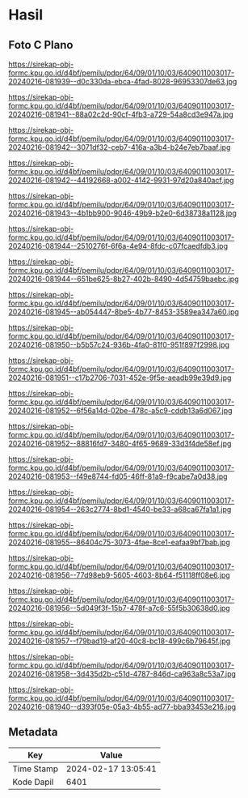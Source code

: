 # Hasil

## Foto C Plano

https://sirekap-obj-formc.kpu.go.id/d4bf/pemilu/pdpr/64/09/01/10/03/6409011003017-20240216-081939--d0c330da-ebca-4fad-8028-96953307de63.jpg

https://sirekap-obj-formc.kpu.go.id/d4bf/pemilu/pdpr/64/09/01/10/03/6409011003017-20240216-081941--88a02c2d-90cf-4fb3-a729-54a8cd3e947a.jpg

https://sirekap-obj-formc.kpu.go.id/d4bf/pemilu/pdpr/64/09/01/10/03/6409011003017-20240216-081942--3071df32-ceb7-416a-a3b4-b24e7eb7baaf.jpg

https://sirekap-obj-formc.kpu.go.id/d4bf/pemilu/pdpr/64/09/01/10/03/6409011003017-20240216-081942--44192668-a002-4142-9931-97d20a840acf.jpg

https://sirekap-obj-formc.kpu.go.id/d4bf/pemilu/pdpr/64/09/01/10/03/6409011003017-20240216-081943--4b1bb900-9046-49b9-b2e0-6d38738a1128.jpg

https://sirekap-obj-formc.kpu.go.id/d4bf/pemilu/pdpr/64/09/01/10/03/6409011003017-20240216-081944--2510276f-6f6a-4e94-8fdc-c07fcaedfdb3.jpg

https://sirekap-obj-formc.kpu.go.id/d4bf/pemilu/pdpr/64/09/01/10/03/6409011003017-20240216-081944--651be625-8b27-402b-8490-4d54759baebc.jpg

https://sirekap-obj-formc.kpu.go.id/d4bf/pemilu/pdpr/64/09/01/10/03/6409011003017-20240216-081945--ab054447-8be5-4b77-8453-3589ea347a60.jpg

https://sirekap-obj-formc.kpu.go.id/d4bf/pemilu/pdpr/64/09/01/10/03/6409011003017-20240216-081950--b5b57c24-936b-4fa0-81f0-951f897f2998.jpg

https://sirekap-obj-formc.kpu.go.id/d4bf/pemilu/pdpr/64/09/01/10/03/6409011003017-20240216-081951--c17b2706-7031-452e-9f5e-aeadb99e39d9.jpg

https://sirekap-obj-formc.kpu.go.id/d4bf/pemilu/pdpr/64/09/01/10/03/6409011003017-20240216-081952--6f56a14d-02be-478c-a5c9-cddb13a6d067.jpg

https://sirekap-obj-formc.kpu.go.id/d4bf/pemilu/pdpr/64/09/01/10/03/6409011003017-20240216-081952--88816fd7-3480-4f65-9689-33d3f4de58ef.jpg

https://sirekap-obj-formc.kpu.go.id/d4bf/pemilu/pdpr/64/09/01/10/03/6409011003017-20240216-081953--f49e8744-fd05-46ff-81a9-f9cabe7a0d38.jpg

https://sirekap-obj-formc.kpu.go.id/d4bf/pemilu/pdpr/64/09/01/10/03/6409011003017-20240216-081954--263c2774-8bd1-4540-be33-a68ca67fa1a1.jpg

https://sirekap-obj-formc.kpu.go.id/d4bf/pemilu/pdpr/64/09/01/10/03/6409011003017-20240216-081955--86404c75-3073-4fae-8ce1-eafaa9bf7bab.jpg

https://sirekap-obj-formc.kpu.go.id/d4bf/pemilu/pdpr/64/09/01/10/03/6409011003017-20240216-081956--77d98eb9-5605-4603-8b64-f51118ff08e6.jpg

https://sirekap-obj-formc.kpu.go.id/d4bf/pemilu/pdpr/64/09/01/10/03/6409011003017-20240216-081956--5d049f3f-15b7-478f-a7c6-55f5b30638d0.jpg

https://sirekap-obj-formc.kpu.go.id/d4bf/pemilu/pdpr/64/09/01/10/03/6409011003017-20240216-081957--f79bad19-af20-40c8-bc18-499c6b79645f.jpg

https://sirekap-obj-formc.kpu.go.id/d4bf/pemilu/pdpr/64/09/01/10/03/6409011003017-20240216-081958--3d435d2b-c51d-4787-846d-ca963a8c53a7.jpg

https://sirekap-obj-formc.kpu.go.id/d4bf/pemilu/pdpr/64/09/01/10/03/6409011003017-20240216-081940--d393f05e-05a3-4b55-ad77-bba93453e216.jpg


## Metadata

| Key        | Value               |
| ---------- | ------------------- |
| Time Stamp | 2024-02-17 13:05:41 |
| Kode Dapil | 6401                |



